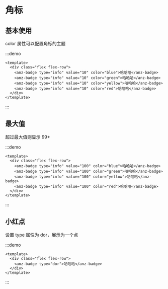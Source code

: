 # 角标

## 基本使用

color 属性可以配置角标的主题

:::demo

```vue
<template>
  <div class="flex flex-row">
    <anz-badge type="info" value="10" color="blue">哈哈哈</anz-badge>
    <anz-badge type="info" value="10" color="green">哈哈哈</anz-badge>
    <anz-badge type="info" value="10" color="yellow">哈哈哈</anz-badge>
    <anz-badge type="info" value="10" color="red">哈哈哈</anz-badge>
  </div>
</template>
```

:::

## 最大值

超过最大值则显示 99+

:::demo

```vue
<template>
  <div class="flex flex-row">
    <anz-badge type="info" value="100" color="blue">哈哈哈</anz-badge>
    <anz-badge type="info" value="100" color="green">哈哈哈</anz-badge>
    <anz-badge type="info" value="100" color="yellow">哈哈哈</anz-badge>
    <anz-badge type="info" value="100" color="red">哈哈哈</anz-badge>
  </div>
</template>
```

:::

## 小红点

设置 type 属性为 dor，展示为一个点

:::demo

```vue
<template>
  <div class="flex flex-row">
    <anz-badge type="dor">哈哈哈</anz-badge>
  </div>
</template>
```

:::
